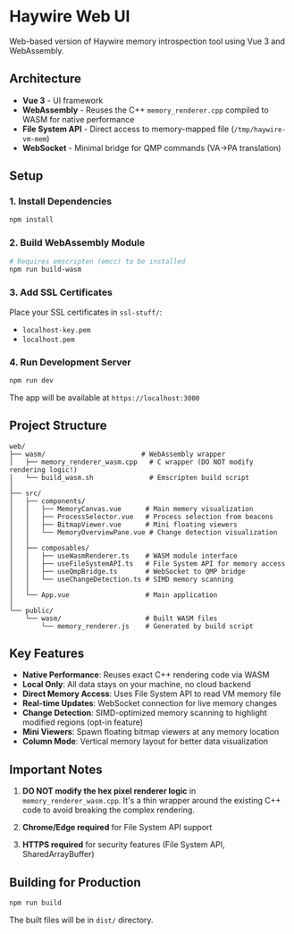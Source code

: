 # Haywire Web UI

Web-based version of Haywire memory introspection tool using Vue 3 and WebAssembly.

## Architecture

- **Vue 3** - UI framework
- **WebAssembly** - Reuses the C++ `memory_renderer.cpp` compiled to WASM for native performance
- **File System API** - Direct access to memory-mapped file (`/tmp/haywire-vm-mem`)
- **WebSocket** - Minimal bridge for QMP commands (VA→PA translation)

## Setup

### 1. Install Dependencies
```bash
npm install
```

### 2. Build WebAssembly Module
```bash
# Requires emscripten (emcc) to be installed
npm run build-wasm
```

### 3. Add SSL Certificates
Place your SSL certificates in `ssl-stuff/`:
- `localhost-key.pem`
- `localhost.pem`

### 4. Run Development Server
```bash
npm run dev
```

The app will be available at `https://localhost:3000`

## Project Structure

```
web/
├── wasm/                        # WebAssembly wrapper
│   ├── memory_renderer_wasm.cpp   # C wrapper (DO NOT modify rendering logic!)
│   └── build_wasm.sh              # Emscripten build script
│
├── src/
│   ├── components/
│   │   ├── MemoryCanvas.vue      # Main memory visualization
│   │   ├── ProcessSelector.vue   # Process selection from beacons
│   │   ├── BitmapViewer.vue      # Mini floating viewers
│   │   └── MemoryOverviewPane.vue # Change detection visualization
│   │
│   ├── composables/
│   │   ├── useWasmRenderer.ts    # WASM module interface
│   │   ├── useFileSystemAPI.ts   # File System API for memory access
│   │   ├── useQmpBridge.ts       # WebSocket to QMP bridge
│   │   └── useChangeDetection.ts # SIMD memory scanning
│   │
│   └── App.vue                   # Main application
│
└── public/
    └── wasm/                     # Built WASM files
        └── memory_renderer.js    # Generated by build script
```

## Key Features

- **Native Performance**: Reuses exact C++ rendering code via WASM
- **Local Only**: All data stays on your machine, no cloud backend
- **Direct Memory Access**: Uses File System API to read VM memory file
- **Real-time Updates**: WebSocket connection for live memory changes
- **Change Detection**: SIMD-optimized memory scanning to highlight modified regions (opt-in feature)
- **Mini Viewers**: Spawn floating bitmap viewers at any memory location
- **Column Mode**: Vertical memory layout for better data visualization

## Important Notes

1. **DO NOT modify the hex pixel renderer logic** in `memory_renderer_wasm.cpp`. It's a thin wrapper around the existing C++ code to avoid breaking the complex rendering.

2. **Chrome/Edge required** for File System API support

3. **HTTPS required** for security features (File System API, SharedArrayBuffer)

## Building for Production

```bash
npm run build
```

The built files will be in `dist/` directory.